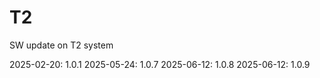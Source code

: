 # T2
SW update on T2 system

2025-02-20: 1.0.1
2025-05-24: 1.0.7
2025-06-12: 1.0.8
2025-06-12: 1.0.9
